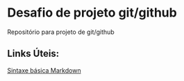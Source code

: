 # Desafio de projeto git/github
Repositório para projeto de git/github

## Links Úteis:
[Sintaxe básica Markdown](https://www.markdownguide.org/basic-syntax/)
